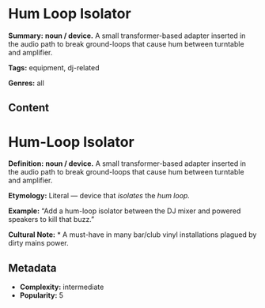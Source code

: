 # Hum Loop Isolator

**Summary:** **noun / device.** A small transformer-based adapter inserted in the audio path to break ground-loops that cause hum between turntable and amplifier.

**Tags:** equipment, dj-related

**Genres:** all

## Content

# Hum-Loop Isolator

**Definition:** **noun / device.** A small transformer-based adapter inserted in the audio path to break ground-loops that cause hum between turntable and amplifier.

**Etymology:** Literal — device that *isolates* the *hum loop.*

**Example:** “Add a hum-loop isolator between the DJ mixer and powered speakers to kill that buzz.”

**Cultural Note:** * A must-have in many bar/club vinyl installations plagued by dirty mains power.

## Metadata

- **Complexity:** intermediate
- **Popularity:** 5
